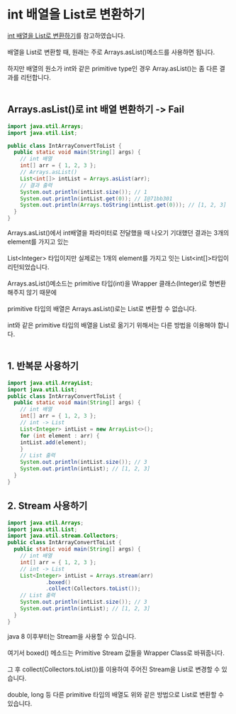 # int 배열을 List로 변환하기
<a href="https://hianna.tistory.com/552" target="_blank">int 배열을 List로 변환하기</a>를 참고하였습니다.<br><br>
배열을 List로 변환할 때, 원래는 주로 Arrays.asList()메소드를 사용하면 됩니다.<br><br>
하지만 배열의 원소가 int와 같은 primitive type인 경우 Array.asList()는 좀 다른 결과를 리턴합니다.<br><br>
## Arrays.asList()로 int 배열 변환하기 -> Fail
```java
import java.util.Arrays;
import java.util.List;

public class IntArrayConvertToList {
  public static void main(String[] args) {
    // int 배열
    int[] arr = { 1, 2, 3 };
    // Arrays.asList()
    List<int[]> intList = Arrays.asList(arr);
    // 결과 출력
    System.out.println(intList.size()); // 1
    System.out.println(intList.get(0)); // I@71bb301
    System.out.println(Arrays.toString(intList.get(0))); // [1, 2, 3]
  }
}
```
Arrays.asList()에서 int배열을 파라미터로 전달했을 때 나오기 기대했던 결과는 3개의 element를 가지고 있는<br><br>
List\<Integer\> 타입이지만 실제로는 1개의 element를 가지고 잇는 List\<int[]\>타입이 리턴되었습니다.<br><br>
Arrays.asList()메소드는 primitive 타입(int)을 Wrapper 클래스(Integer)로 형변환해주지 않기 때문에<br><br>
primitive 타입의 배열은 Arrays.asList()로는 List로 변환할 수 없습니다.<br><br>
int와 같은 primitive 타입의 배열을 List로 옮기기 위해서는 다른 방법을 이용해야 합니다.<br><br>
## 1. 반복문 사용하기
```java
import java.util.ArrayList;
import java.util.List;
public class IntArrayConvertToList {
  public static void main(String[] args) {
    // int 배열
    int[] arr = { 1, 2, 3 };
    // int -> List
    List<Integer> intList = new ArrayList<>();
    for (int element : arr) {
    intList.add(element);
    }
    // List 출력
    System.out.println(intList.size()); // 3
    System.out.println(intList); // [1, 2, 3]
  }
}
```

## 2. Stream 사용하기
```java
import java.util.Arrays;
import java.util.List;
import java.util.stream.Collectors;
public class IntArrayConvertToList {
  public static void main(String[] args) {
    // int 배열
    int[] arr = { 1, 2, 3 };
    // int -> List
    List<Integer> intList = Arrays.stream(arr)
            .boxed()
            .collect(Collectors.toList());
    // List 출력
    System.out.println(intList.size()); // 3
    System.out.println(intList); // [1, 2, 3]
  }
}
```

java 8 이후부터는 Stream을 사용할 수 있습니다.<br><br>
여기서 boxed() 메소드는 Primitive Stream 값들을 Wrapper Class로 바꿔줍니다.<br><br>
그 후 collect(Collectors.toList())를 이용하여 주어진 Stream을 List로 변경할 수 있습니다.<br><br>
double, long 등 다른 primitive 타입의 배열도 위와 같은 방법으로 List로 변환할 수 있습니다.<br><br>
